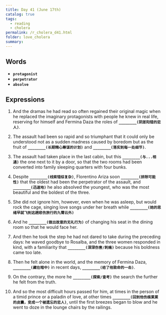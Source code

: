 ```yaml
---
title: Day 41 (June 17th)
catalog: true
tags: 
  - reading
  - cholera
permalink: /r_cholera_d41.html
folder: love_cholera
summary: 
---
```


## Words

-   <b data-toggle="tooltip" data-original-title="{{site.data.glossary.protagonist}}">`protagonist`</b>
-   <b data-toggle="tooltip" data-original-title="{{site.data.glossary.perpetrator}}">`perpetrator`</b>
-   <b data-toggle="tooltip" data-original-title="{{site.data.glossary.absolve}}">`absolve`</b>



## Expressions

1.  And the dramas he had read so often regained their original magic when he replaced the imaginary protagonists with people he knew in real life, reserving for himself and Fermina Daza the roles of <b data-toggle="tooltip" data-original-title="{{site.data.answers.da_a}}">`________(阴差阳错的恋人)`</b>.

2.  The assault had been so rapid and so triumphant that it could only be understood not as a sudden madness caused by boredom but as the fruit of <b data-toggle="tooltip" data-original-title="{{site.data.answers.da_b}}">`________(长期精心筹谋的计划)`</b> and <b data-toggle="tooltip" data-original-title="{{site.data.answers.da_b2}}">`________(落实到每一处细节)`</b>.

3.  The assault had taken place in the last cabin, but this <b data-toggle="tooltip" data-original-title="{{site.data.answers.da_c}}">`________(与...相通)`</b> the one next to it by a door, so that the two rooms had been converted into family sleeping quarters with four bunks.

4.  Despite <b data-toggle="tooltip" data-original-title="{{site.data.answers.da_d}}">`________(线索错综复杂)`</b>, Florentino Ariza soon <b data-toggle="tooltip" data-original-title="{{site.data.answers.da_d2}}">`________(排除可能性)`</b> that the oldest had been the perpetrator of the assault, and <b data-toggle="tooltip" data-original-title="{{site.data.answers.da_d3}}">`________(迅速地)`</b> he also absolved the youngest, who was the most beautiful and the boldest of the three.

5.  She did not ignore him, however, even when he was asleep, but would rock the cage, singing love songs under her breath while <b data-toggle="tooltip" data-original-title="{{site.data.answers.da_e}}">`________(她的思绪早就飞到这趟悲伤旅行的九霄云外)`</b>

6.  And he <b data-toggle="tooltip" data-original-title="{{site.data.answers.da_f}}">`________(做出故意的无礼行为)`</b> of changing his seat in the dining room so that he would face her.

7.  And then he took the step he had not dared to take during the preceding days: he waved goodbye to Rosalba, and the three women responded in kind, with a familiarity that <b data-toggle="tooltip" data-original-title="{{site.data.answers.da_g}}">`________(深深伤害/刺痛)`</b> because his boldness came too late.

8.  Then he felt alone in the world, and the memory of Fermina Daza, <b data-toggle="tooltip" data-original-title="{{site.data.answers.da_h}}">`________(藏在暗中)`</b> in recent days, <b data-toggle="tooltip" data-original-title="{{site.data.answers.da_h2}}">`________(给了他致命的一击)`</b>.

9.  On the contrary, the more he <b data-toggle="tooltip" data-original-title="{{site.data.answers.da_i}}">`________(探索/查考)`</b> the search the further he felt from the truth.

10. And so the most difficult hours passed for him, at times in the person of a timid prince or a paladin of love, at other times <b data-toggle="tooltip" data-original-title="{{site.data.answers.da_j}}">`________(回到他伤痕累累的皮囊，变成一个被遗忘的恋人)`</b>, until the first breezes began to blow and he went to doze in the lounge chairs by the railings.